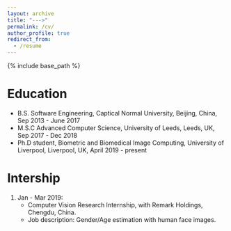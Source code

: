 ```yaml
---
layout: archive
title: "--->"
permalink: /cv/
author_profile: true
redirect_from:
  - /resume
---
```


{% include base_path %}

Education
======
* B.S. Software Engineering, Captical Normal University, Beijing, China, Sep 2013 - June 2017
* M.S.C Advanced Computer Science, University of Leeds, Leeds, UK, Sep 2017 - Dec 2018
* Ph.D student, Biometric and Biomedical Image Computing, University of Liverpool, Liverpool, UK, April 2019 - present


Intership
======
1. Jan - Mar 2019: 
   + Computer Vision Research Internship, with Remark Holdings, Chengdu, China.
   + Job description: Gender/Age estimation with human face images.


  


